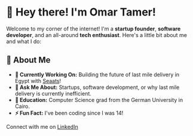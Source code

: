 # 👋 Hey there! I'm Omar Tamer!

Welcome to my corner of the internet! I'm a **startup founder**, **software developer**, and an all-around **tech enthusiast**. Here's a little bit about me and what I do:

## 🚀 About Me

- **🔭 Currently Working On:** Building the future of last mile delivery in Egypt with [Seaats](https://seaats.app)!
- **💬 Ask Me About:** Startups, software development, or why last mile delivery is currently inefficient.
- **🏫 Education:** Computer Science grad from the German University in Cairo.
- **⚡ Fun Fact:** I've been coding since I was 14!

Connect with me on [LinkedIn](https://linkedin.com/in/omar-t-08261424a)
